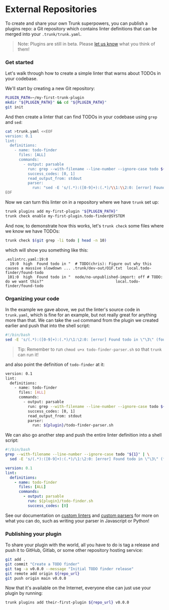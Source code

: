 # External Repositories

To create and share your own Trunk superpowers, you can publish a plugins repo: a Git repository which contains linter definitions that can be merged into your `.trunk/trunk.yaml`.

> Note: Plugins are still in beta. Please [let us know](doc:community) what you think of them!

### Get started

Let's walk through how to create a simple linter that warns about TODOs in your codebase.

We'll start by creating a new Git repository:

```bash
PLUGIN_PATH=~/my-first-trunk-plugin
mkdir "${PLUGIN_PATH}" && cd "${PLUGIN_PATH}"
git init
```

And then create a linter that can find TODOs in your codebase using `grep` and `sed`:

```bash
cat >trunk.yaml <<EOF
version: 0.1
lint:
  definitions:
    - name: todo-finder
      files: [ALL]
      commands:
        - output: parsable
          run: grep --with-filename --line-number --ignore-case todo ${target}
          success_codes: [0, 1]
          read_output_from: stdout
          parser:
            run: "sed -E 's/(.*):([0-9]+):(.*)/\\1:\\2:0: [error] Found todo in \"\\3\" (found-todo)/'"
EOF
```

Now we can turn this linter on in a repository where we have `trunk` set up:

```bash
trunk plugins add my-first-plugin "${PLUGIN_PATH}"
trunk check enable my-first-plugin.todo-finder@SYSTEM
```

And now, to demonstrate how this works, let's `trunk check` some files where we know we have TODOs:

```bash
trunk check $(git grep -li todo | head -n 10)
```

which will show you something like this:

```
.eslintrc.yaml:19:0
  19:0  high  Found todo in "  # TODO(chris): Figure out why this causes a massive slowdown ... .trunk/dev-out/O1F.txt  local.todo-finder/found-todo
 101:0  high  Found todo in "  node/no-unpublished-import: off # TODO: do we want this?"                                local.todo-finder/found-todo
```

### Organizing your code

In the example we gave above, we put the linter's source code in `trunk.yaml`, which is fine for an example, but not really great for anything more than that. We can take the `sed` command from the plugin we created earlier and push that into the shell script:

```bash
#!/bin/bash
sed -E 's/(.*):([0-9]+):(.*)/\1:\2:0: [error] Found todo in \"\3\" (found-todo)/'"
```

> Tip: Remember to run `chmod u+x todo-finder-parser.sh` so that `trunk` can run it!

and also point the definition of `todo-finder` at it:

```bash
version: 0.1
lint:
  definitions:
    - name: todo-finder
      files: [ALL]
      commands:
        - output: parsable
          run: grep --with-filename --line-number --ignore-case todo ${target}
          success_codes: [0, 1]
          read_output_from: stdout
          parser:
            run: ${plugin}/todo-finder-parser.sh
```

We can also go another step and push the entire linter definition into a shell script:

```bash
#!/bin/bash
grep --with-filename --line-number --ignore-case todo "${1}" | \
  sed -E 's/(.*):([0-9]+):(.*)/\1:\2:0: [error] Found todo in \"\3\" (found-todo)/'"
```

```yaml
version: 0.1
lint:
  definitions:
    - name: todo-finder
      files: [ALL]
      commands:
        - output: parsable
          run: ${plugin}/todo-finder.sh
          success_codes: [0]
```

See our documentation on [custom linters](../check/custom-linters.md) and [custom parsers](../check/custom-parsers.md) for more on what you can do, such as writing your parser in Javascript or Python!

### Publishing your plugin

To share your plugin with the world, all you have to do is tag a release and push it to GitHub, Gitlab, or some other repository hosting service:

```bash
git add .
git commit "Create a TODO finder"
git tag -a v0.0.0 --message "Initial TODO finder release"
git remote add origin ${repo_url}
git push origin main v0.0.0
```

Now that it's available on the Internet, everyone else can just use your plugin by running:

```bash
trunk plugins add their-first-plugin ${repo_url} v0.0.0
```
